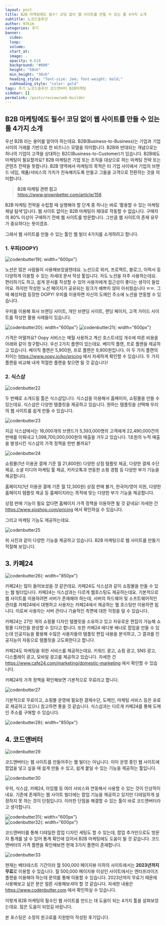 ```yaml
---
layout: post
title: B2B 마케팅에도 필수! 코딩 없이 웹 사이트를 만들 수 있는 툴 4가지 소개
subtitle: 노코드솔루션
author: 97kim
categories: 후기
banner:
  video:
  loop:
  volume:
  start_at:
  image: .
  opacity: 0.618
  background: "#000"
  height: "50vh"
  min_height: "38vh"
  heading_style: "font-size: 2em; font-weight: bold;"
  subheading_style: "color: gold"
tags: 후기 노코드솔루션 코드앤버터 B2B마케팅
sidebar: []
permalink: /posts/review/web-builder
---
```


## B2B 마케팅에도 필수! 코딩 없이 웹 사이트를 만들 수 있는 툴 4가지 소개 ##

우선 B2B 라는 용어를 알아야 하는데요. B2B(Business-to-Business)는 기업과 기업 사이의 거래를 기반으로 한 비즈니스 모델을 의미합니다. B2B와 반대되는 개념으로는 하나의 기업이 고객을 상대하는 B2C(Business-to-Customer)가 있습니다. B2B에도 마케팅이 필요할까요? B2B 마케팅은 기업 또는 조직을 대상으로 하는 마케팅 전략 또는 콘텐츠 전략을 뜻합니다. B2B 영역에서 마케팅의 목적은 타 기업 사이에서 기업의 브랜드 네임, 제품/서비스의 가치가 친숙해지도록 만들고 그들을 고객으로 전환하는 것을 의미합니다.

> **B2B 마케팅 관련 참고**<br><https://www.grownbetter.com/article/156>

B2B 마케팅 전략을 수립할 때 실행해야 할 단계 중 하나는 바로 ‘활용할 수 있는 마케팅 채널 탐색’입니다.
웹 사이트 없이는 B2B 마케팅이 제대로 작동할 수 없습니다. 구매자의 80% 이상이 구매하기 전에 웹 사이트를 방문합니다. 그만큼 웹 사이트의 존재 유무가 중요하다는 뜻이겠죠.

그래서 웹 사이트를 만들 수 있는 툴인 웹 빌더 4가지를 소개하려고 합니다.

### 1. 우피(OOPY)
![codenbutter19](/assets/images/codenbutter/codenbutter19.png){: width="600px"}

노션은 많은 사람들이 사용해보았을텐데요. 노션으로 위키, 프로젝트, 블로그, 이력서 등 다양하게 이용할 수 있는 차세대 문서 작성 툴입니다. 저도 노션을 자주 사용하는데요. 편리하기도 하고, 쉽게 문서를 작성할 수 있어 사용자에게 접근성이 좋다는 생각이 들었어요. 하지만 작성한 노션 페이지가 공유되는 링크가 예쁘지 않아 아쉬웠습니다 ㅠㅠ. 그 때 혜성처럼 등장한 OOPY! 우피를 이용하면 자신의 도메인 주소에 노션을 연동할 수 있습니다.

우피를 이용해 회사 브랜딩 사이트, 개인 브랜딩 사이트, 랜딩 페이지, 고객 가이드 사이트를 작성한 활용 사례들이 있습니다.

![codenbutter20](/assets/images/codenbutter/codenbutter20.png){: width="600px"}
![codenbutter21](/assets/images/codenbutter/codenbutter21.png){: width="600px"}

가격은 어떨까요? Oopy 서비스는 매월 사용하고 계신 호스트네임 개수에 따른 비용을 아래와 같이 청구합니다.  우선 2가지 플랜이 있는데요. 베이직 플랜, 프로 플랜을 제공하고 있습니다. 베이직 플랜은 5,900원, 프로 플랜은 9,900원입니다. 이 두 가지 플랜의 차이는 <https://www.oopy.io/ko/pricing> 에서 자세하게 확인할 수 있습니다. 두 가지 플랜을 비교해 내게 적절한 플랜을 찾으면 될 것 같습니다!

### 2. 식스샵 ###
![codenbutter22](/assets/images/codenbutter/codenbutter22.png)

두 번째로 소개드릴 툴은 식스샵입니다. 
식스샵을 이용해서 홈페이지, 쇼핑몰을 만들 수 있는데요. 식스샵은 다양한 템플릿을 제공하고 있습니다. 원하는 템플릿을 선택해 우리의 웹 사이트를 쉽게 만들 수 있습니다.

![codenbutter23](/assets/images/codenbutter/codenbutter23.png)

지금 식스샵에서는 18,000개의 브랜드가 5,393,000명의 고객에게 22,490,000건의 판매를 이뤄내고 1,098,700,000,000원의 매출을 거두고 있습니다. 1조원의 누적 매출을 발생시킨 식스샵의 가격 정책을 한번 볼까요?

![codenbutter24](/assets/images/codenbutter/codenbutter24.png)

쇼핑몰(1년 이용권 결제 기준 월 21,800원)
다양한 상점 템플릿 제공, 다양한 결제 수단 제공, 소셜 미디어 마케팅 툴 제공, 카카오톡과 연동한 쇼핑 경험 등 다양한 부가 기능을 제공합니다.

홈페이지(1년 이용권 결제 기준 월 12,300원)
상점 판매 불가, 한국어/영어 지원, 다양한 홈페이지 템플릿 제공 등 홈페이지라는 목적에 맞는 다양한 부가 기능을 제공합니다.

상점 판매 기능이 필요 없다면 홈페이지 가격 정책을 이용하면 될 것 같네요! 자세한 건 <https://www.sixshop.com/pricing> 에서 확인하실 수 있습니다.

그리고 마케팅 기능도 제공하는데요.

![codenbutter25](/assets/images/codenbutter/codenbutter25.png)

위 사진과 같이 다양한 기능을 제공하고 있습니다. B2B 마케팅으로 웹 사이트를 만들기 적절해 보입니다.

## 3. 카페24 ##

![codenbutter26](/assets/images/codenbutter/codenbutter26.png){: width="850px"}

카페24는 많이 들어보셨을 것 같은데요. 카페24도 식스샵과 같이 쇼핑몰을 만들 수 있는 웹 빌더입니다. 카페24는 식스샵과는 다르게 웹호스팅도 제공하는데요. 기본적으로 웹 사이트를 이용하려면 서버가 존재해야 하는데, 서버의 하드웨어 및 소프트웨어적인 관리를 카페24에서 대행하고 사용자는 카페24에서 제공하는 웹 호스팅만 이용하면 됩니다. 이로써 사용자는 서버 관리나 기술적인 측면에 대한 걱정을 덜 수 있습니다.

카페24는 27만 개의 쇼핑몰 디자인 템플릿을 소유하고 있고 자유로운 편집이 가능해 쇼핑몰 디자인을 완성할 수 있다고 합니다. 또한 카페24 에디봇 배너로 팝업을 만들 수 있는데 인공지능을 활용해 수많은 사용자들의 템플릿 편집 내용을 분석하고, 그 결과를 인공지능이 자동으로 템플릿을 고도화한다고 합니다.

카페24도 마케팅을 위한 서비스를 제공하는데요. 키워드 광고, 쇼핑 광고, SNS 광고, 디스플레이 광고, 모바일 광고를 제공하고 있습니다. 자세한 건 <https://www.cafe24.com/marketing/domestic-marketing> 에서 확인할 수 있습니다.

카페24의 가격 정책을 확인해보면 기본적으로 무료라고 합니다.

![codenbutter27](/assets/images/codenbutter/codenbutter27.png)

기본적으로 무료이고, 쇼핑몰 운영에 필요한 결제수단, 도메인, 마케팅 서비스 등은 유료로 제공하고 있으니 참고하면 좋을 것 같습니다. 식스샵과는 다르게 카페24를 통해 도메인 주소를 구매할 수 있습니다.

![codenbutter28](/assets/images/codenbutter/codenbutter28.png){: width="850px"}

## 4. 코드앤버터 ##
![codenbutter29](/assets/images/codenbutter/codenbutter29.png)

코드앤버터는 웹 사이트를 만들어주는 웹 빌더는 아닙니다. 이미 운영 중인 웹 사이트에 팝업을 넣고 싶을 때 쉽게 만들 수 있고, 쉽게 붙일 수 있는 기능을 제공하는 툴입니다.

![codenbutter30](/assets/images/codenbutter/codenbutter30.png)

우피, 식스샵, 카페24, 아임웹 등 여러 서비스와 연동해서 사용할 수 있는 것이 인상적이네요. 기존에 존재하는 웹 사이트 빌더에는 팝업 기능을 제공하고 있지만 디테일하게 설정하지 못 하는 것이 단점입니다. 이러한 단점을 해결할 수 있는 툴이 바로 코드앤버터라고 생각합니다.

![codenbutter31](/assets/images/codenbutter/codenbutter31.png){: width="600px"} <br>
![codenbutter32](/assets/images/codenbutter/codenbutter32.png){: width="600px"}

코드앤버터를 통해 디테일한 팝업 디자인 세팅도 할 수 있는데, 팝업 추가만으로도 방문자 통계를 낼 수 있어 통계 확인에 있어서 B2B 마케팅에도 도움이 될 것 같습니다. 코드앤버터의 가격 플랜을 확인해보면 현재 3가지 플랜이 존재합니다.

![codenbutter33](/assets/images/codenbutter/codenbutter33.png)

현재는 베타테스트 기간이라 월 500,000 페이지뷰 이하의 사이트에서는 **2023년까지 무료**로 이용할 수 있습니다. 월 500,000 페이지뷰 이상인 사이트에서는 엔터프라이즈 플랜을 이용해야 하는데 문의를 통해 이용할 수 있습니다. 2023년까지 무료기 때문에 사용해보고 싶은 분은 얼른 사용해보셔야 할 것 같습니다.
자세한 내용은 <https://www.codenbutter.com> 에서 확인하실 수 있습니다.

이렇게 B2B 마케팅의 필수인 웹 사이트를 만드는 데 도움이 되는 4가지 툴을 살펴보았는데요. 많은 도움이 되었길 바랍니다.

본 포스팅은 소정의 원고료를 지원받아 작성된 후기입니다.